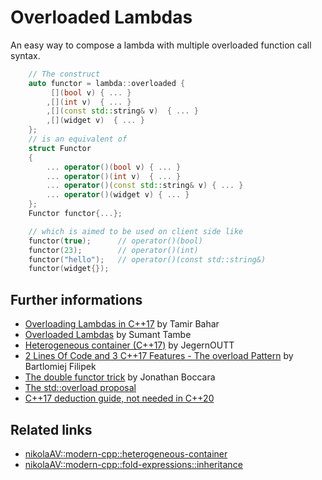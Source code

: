 # Overloaded Lambdas
An easy way to compose a lambda with multiple overloaded function call syntax. 

```cpp
    // The construct
    auto functor = lambda::overloaded {
         [](bool v) { ... }
        ,[](int v)  { ... }
        ,[](const std::string& v)  { ... }
        ,[](widget v)  { ... }
    };
    // is an equivalent of
    struct Functor
    {
        ... operator()(bool v) { ... }
        ... operator()(int v)  { ... }
        ... operator()(const std::string& v) { ... }
        ... operator()(widget v) { ... }
    };
    Functor functor{...}; 

    // which is aimed to be used on client side like
    functor(true);      // operator()(bool) 
    functor(23);        // operator()(int) 
    functor("hello");   // operator()(const std::string&) 
    functor(widget{});  
```

## Further informations
* [Overloading Lambdas in C++17](https://dev.to/tmr232/that-overloaded-trick-overloading-lambdas-in-c17) by Tamir Bahar
* [Overloaded Lambdas](http://cpptruths.blogspot.com/2014/05/fun-with-lambdas-c14-style-part-2.html) by Sumant Tambe
* [Heterogeneous container (C++17)](https://habrahabr.ru/post/332084/) by JegernOUTT
* [2 Lines Of Code and 3 C++17 Features - The overload Pattern](https://www.bfilipek.com/2019/02/2lines3featuresoverload.html) by Bartlomiej Filipek
* [The double functor trick](https://www.fluentcpp.com/2017/03/09/functors-are-not-dead-the-double-functor-trick/) by Jonathan Boccara
* [The std::overload proposal](http://www.open-std.org/jtc1/sc22/wg21/docs/papers/2018/p0051r3.pdf)
* [C++17 deduction guide, not needed in C++20](https://en.cppreference.com/w/cpp/language/using_declaration#Notes)

## Related links
* [nikolaAV\::modern-cpp::heterogeneous-container](https://github.com/nikolaAV/Modern-Cpp/tree/master/variant/heterogeneous_container)
* [nikolaAV\::modern-cpp\::fold-expressions::inheritance](https://github.com/nikolaAV/Modern-Cpp/tree/master/variadic/inheritance)

